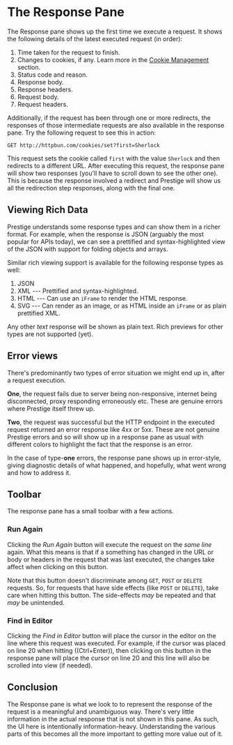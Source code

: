 # The Response Pane

The Response pane shows up the first time we execute a request. It shows the following details of the latest executed
request (in order):

1. Time taken for the request to finish.
1. Changes to cookies, if any. Learn more in the [Cookie Management](cookie-management.md) section.
1. Status code and reason.
1. Response body.
1. Response headers.
1. Request body.
1. Request headers.

<!-- ![Response pane example screenshot](../img/response-pane-1.png) -->

Additionally, if the request has been through one or more redirects, the responses of those intermediate requests are
also available in the response pane. Try the following request to see this in action:

```
GET http://httpbun.com/cookies/set?first=Sherlock
```

This request sets the cookie called `first` with the value `Sherlock` and then redirects to a different URL. After
executing this request, the response pane will show two responses (you'll have to scroll down to see the other one).
This is because the response involved a redirect and Prestige will show us all the redirection step responses, along
with the final one.

## Viewing Rich Data

Prestige understands some response types and can show them in a richer format. For example, when the response is JSON
(arguably the most popular for APIs today), we can see a prettified and syntax-highlighted view of the JSON with support
for folding objects and arrays.

Similar rich viewing support is available for the following response types as well:

1. JSON
1. XML --- Prettified and syntax-highlighted.
1. HTML --- Can use an `iFrame` to render the HTML response.
1. SVG --- Can render as an image, or as HTML inside an `iFrame` or as plain prettified XML.

Any other *text* response will be shown as plain text. Rich previews for other types are not supported (yet).

## Error views

There's predominantly two types of error situation we might end up in, after a request execution.

**One**, the request fails due to server being non-responsive, internet being disconnected, proxy responding erroneously
etc. These are genuine errors where Prestige itself threw up.

**Two**, the request was successful but the HTTP endpoint in the executed request returned an error response like 4xx or
5xx. These are not genuine Prestige errors and so will show up in a response pane as usual with different colors to
highlight the fact that the response is an error.

In the case of type-**one** errors, the response pane shows up in error-style, giving diagnostic details of what
happened, and hopefully, what went wrong and how to address it.

## Toolbar

The response pane has a small toolbar with a few actions.

### Run Again

Clicking the *Run Again* button will execute the request on the *same line* again. What this means is that if a
something has changed in the URL or body or headers in the request that was last executed, the changes take affect when
clicking on this button.

Note that this button doesn't discriminate among `GET`, `POST` or `DELETE` requests. So, for requests that have side
effects (like `POST` or `DELETE`), take care when hitting this button. The side-effects *may* be repeated and that *may*
be unintended.

### Find in Editor

Clicking the *Find in Editor* button will place the cursor in the editor on the line where this request was executed.
For example, if the cursor was placed on line 20 when hitting ((Ctrl+Enter)), then clicking on this button in the
response pane will place the cursor on line 20 and this line will also be scrolled into view (if needed).

## Conclusion

The Response pane is what we look to to represent the response of the request is a meaningful and unambiguous way.
There's very little information in the actual response that is not shown in this pane. As such, the UI here is
intentionally information-heavy. Understanding the various parts of this becomes all the more important to getting more
value out of it.
